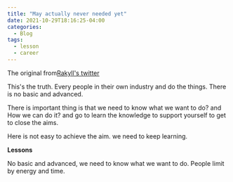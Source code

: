 ```yaml
---
title: "May actually never needed yet"
date: 2021-10-29T18:16:25-04:00
categories:
  - Blog
tags:
  - lesson
  - career
---
```



The original from[Rakyll's twitter](https://twitter.com/rakyll/status/1453443505573941249?s=21)


This's the truth. Every people in their own industry and do the things. There is no basic and advanced.

There is important thing is that we need to know what we want to do? and How we can do it? and go to learn the knowledge to support yourself to get to close the aims.

Here is not easy to achieve the aim. we need to keep learning.


**Lessons**

No basic and advanced, we need to know what we want to do. People limit by energy and time.
